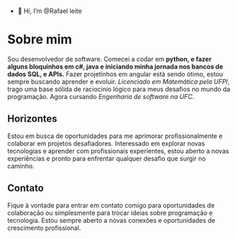 - 👋 Hi, I’m @Rafael leite

# Sobre mim

Sou desenvolvedor de software. Comecei a codar em **python, e fazer alguns bloquinhos em c#, java e iniciando minha jornada nos bancos de dados SQL, e APIs.** Fazer projetinhos em angular está sendo ótimo, estou sempre buscando aprender e evoluir. *Licenciado em Matemática pela UFPI*, trago uma base sólida de raciocínio lógico para meus desafios no mundo da programação. Agora cursando *Engenharia de software na UFC*.

## Horizontes
Estou em busca de oportunidades para me aprimorar profissionalmente e colaborar em projetos desafiadores. Interessado em explorar novas tecnologias e aprender com profissionais experientes, estou aberto a novas experiências e pronto para enfrentar qualquer desafio que surgir no caminho.

## Contato
 Fique à vontade para entrar em contato comigo para oportunidades de colaboração ou simplesmente para trocar ideias sobre programação e tecnologia. Estou sempre aberto a novas conexões e oportunidades de crescimento profissional.


<!---
Rafaelleit3/Rafaelleit3 is a ✨ special ✨ repository because its `README.md` (this file) appears on your GitHub profile.
You can click the Preview link to take a look at your changes.
--->
